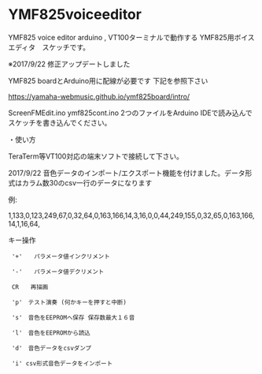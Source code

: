# YMF825voiceeditor

YMF825 voice editor arduino , VT100ターミナルで動作する YMF825用ボイスエディタ　スケッチです。

※2017/9/22 修正アップデートしました

YMF825 boardとArduino用に配線が必要です 下記を参照下さい

https://yamaha-webmusic.github.io/ymf825board/intro/

ScreenFMEdit.ino ymf825cont.ino 2つのファイルをArduino IDEで読み込んでスケッチを書き込んでください。

・使い方

TeraTerm等VT100対応の端末ソフトで接続して下さい。

2017/9/22 音色データのインポート/エクスポート機能を付けました。データ形式はカラム数30のcsv一行のデータになります

例: 

1,133,0,123,249,67,0,32,64,0,163,166,14,3,16,0,0,44,249,155,0,32,65,0,163,166,14,1,16,64,


キー操作

     '+'　　パラメータ値インクリメント

     '-'　　パラメータ値デクリメント
 
     CR　　再描画
 
     'p'　テスト演奏 (何かキーを押すと中断)

     's'　音色をEEPROMへ保存 保存数最大１６音

     'l'　音色をEEPROMから読込

     'd'　音色データをcsvダンプ
     
     'i' csv形式音色データをインポート
     
     
